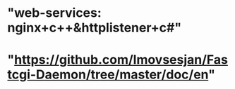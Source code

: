 # "web-services: nginx+c++&httplistener+c#"
# "https://github.com/lmovsesjan/Fastcgi-Daemon/tree/master/doc/en"
